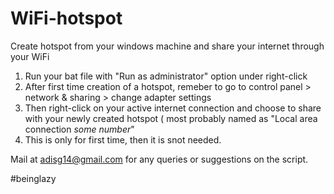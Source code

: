 # WiFi-hotspot
Create hotspot from your windows machine and share your internet through your WiFi 


1. Run your bat file with "Run as administrator" option under right-click
2. After first time creation of a hotspot, remeber to go to control panel > network & sharing > change adapter settings
3. Then right-click on your active internet connection and choose to share with your newly created hotspot ( most probably named as "Local area connection *some number*"
4. This is only for first time, then it is snot needed.

Mail at adisg14@gmail.com for any queries or suggestions on the script.

#beinglazy
